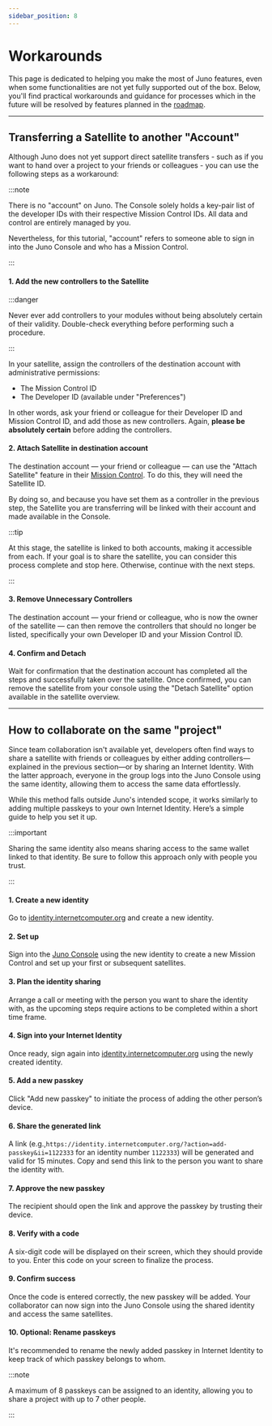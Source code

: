 ```yaml
---
sidebar_position: 8
---
```


# Workarounds

This page is dedicated to helping you make the most of Juno features, even when some functionalities are not yet fully supported out of the box. Below, you'll find practical workarounds and guidance for processes which in the future will be resolved by features planned in the [roadmap](../white-paper/roadmap.mdx).

---

## Transferring a Satellite to another "Account"

Although Juno does not yet support direct satellite transfers - such as if you want to hand over a project to your friends or colleagues - you can use the following steps as a workaround:

:::note

There is no "account" on Juno. The Console solely holds a key-pair list of the developer IDs with their respective Mission Control IDs. All data and control are entirely managed by you.

Nevertheless, for this tutorial, "account" refers to someone able to sign in into the Juno Console and who has a Mission Control.

:::

#### 1. Add the new controllers to the Satellite

:::danger

Never ever add controllers to your modules without being absolutely certain of their validity. Double-check everything before performing such a procedure.

:::

In your satellite, assign the controllers of the destination account with administrative permissions:

- The Mission Control ID
- The Developer ID (available under "Preferences")

In other words, ask your friend or colleague for their Developer ID and Mission Control ID, and add those as new controllers. Again, **please be absolutely certain** before adding the controllers.

#### 2. Attach Satellite in destination account

The destination account — your friend or colleague — can use the "Attach Satellite" feature in their [Mission Control](https://console.juno.build/mission-control/). To do this, they will need the Satellite ID.

By doing so, and because you have set them as a controller in the previous step, the Satellite you are transferring will be linked with their account and made available in the Console.

:::tip

At this stage, the satellite is linked to both accounts, making it accessible from each. If your goal is to share the satellite, you can consider this process complete and stop here. Otherwise, continue with the next steps.

:::

#### 3. Remove Unnecessary Controllers

The destination account — your friend or colleague, who is now the owner of the satellite — can then remove the controllers that should no longer be listed, specifically your own Developer ID and your Mission Control ID.

#### 4. Confirm and Detach

Wait for confirmation that the destination account has completed all the steps and successfully taken over the satellite. Once confirmed, you can remove the satellite from your console using the "Detach Satellite" option available in the satellite overview.

---

## How to collaborate on the same "project"

Since team collaboration isn't available yet, developers often find ways to share a satellite with friends or colleagues by either adding controllers—explained in the previous section—or by sharing an Internet Identity. With the latter approach, everyone in the group logs into the Juno Console using the same identity, allowing them to access the same data effortlessly.

While this method falls outside Juno's intended scope, it works similarly to adding multiple passkeys to your own Internet Identity. Here’s a simple guide to help you set it up.

:::important

Sharing the same identity also means sharing access to the same wallet linked to that identity. Be sure to follow this approach only with people you trust.

:::

#### 1. Create a new identity

Go to [identity.internetcomputer.org](https://identity.internetcomputer.org) and create a new identity.

#### 2. Set up

Sign into the [Juno Console](https://console.juno.build) using the new identity to create a new Mission Control and set up your first or subsequent satellites.

#### 3. Plan the identity sharing

Arrange a call or meeting with the person you want to share the identity with, as the upcoming steps require actions to be completed within a short time frame.

#### 4. Sign into your Internet Identity

Once ready, sign again into [identity.internetcomputer.org](https://identity.internetcomputer.org) using the newly created identity.

#### 5. Add a new passkey

Click "Add new passkey" to initiate the process of adding the other person’s device.

#### 6. Share the generated link

A link (e.g.,`https://identity.internetcomputer.org/?action=add-passkey&ii=1122333` for an identity number `1122333`) will be generated and valid for 15 minutes. Copy and send this link to the person you want to share the identity with.

#### 7. Approve the new passkey

The recipient should open the link and approve the passkey by trusting their device.

#### 8. Verify with a code

A six-digit code will be displayed on their screen, which they should provide to you. Enter this code on your screen to finalize the process.

#### 9. Confirm success

Once the code is entered correctly, the new passkey will be added. Your collaborator can now sign into the Juno Console using the shared identity and access the same satellites.

#### 10. Optional: Rename passkeys

It's recommended to rename the newly added passkey in Internet Identity to keep track of which passkey belongs to whom.

:::note

A maximum of 8 passkeys can be assigned to an identity, allowing you to share a project with up to 7 other people.

:::
